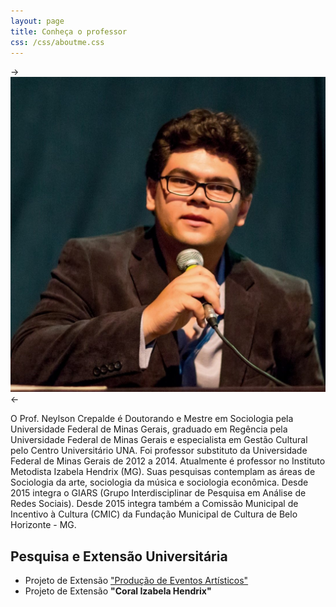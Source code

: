 ```yaml
---
layout: page
title: Conheça o professor
css: /css/aboutme.css
---
```

->![foto](/img/Neylson.jpg)<-

O Prof. Neylson Crepalde é Doutorando e Mestre em Sociologia pela Universidade Federal de Minas Gerais, graduado em Regência pela Universidade Federal de Minas Gerais e especialista em Gestão Cultural pelo Centro Universitário UNA. Foi professor substituto da Universidade Federal de Minas Gerais de 2012 a 2014. Atualmente é professor no Instituto Metodista Izabela Hendrix (MG). Suas pesquisas contemplam as áreas de Sociologia da arte, sociologia da música e sociologia econômica. Desde 2015 integra o GIARS (Grupo Interdisciplinar de Pesquisa em Análise de Redes Sociais). Desde 2015 integra também a Comissão Municipal de Incentivo à Cultura (CMIC) da Fundação Municipal de Cultura de Belo Horizonte - MG.

Pesquisa e Extensão Universitária
---------------------

 - Projeto de Extensão ["Produção de Eventos Artísticos"](http://neylsoncrepalde.wix.com/extensaopea)
 - Projeto de Extensão **"Coral Izabela Hendrix"**



